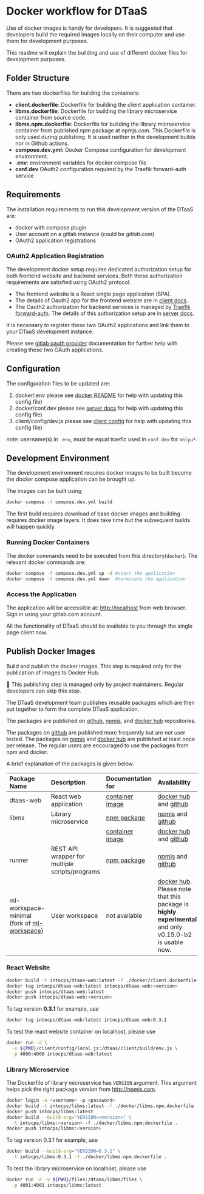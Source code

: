 # Docker workflow for DTaaS

Use of docker images is handy for developers. It is suggested
that developers build the required images locally on their computer and
use them for development purposes.

This readme will explain the building and use of different docker files
for development purposes.

## Folder Structure

There are two dockerfiles for building the containers:

- **client.dockerfile**: Dockerfile for building
  the client application container.
- **libms.dockerfile**: Dockerfile for building the library
  microservice container from source code.
- **libms.npm.dockerfile**: Dockerfile for building the library
  microservice container from published npm package at npmjs.com.
  This Dockerfile is only used during publishing. It is used neither
  in the development builds nor in Github actions.
- **compose.dev.yml:** Docker Compose configuration for
  development environment.
- **.env**: environment variables for docker compose file
- **conf.dev** OAuth2 configuration required by
  the Traefik forward-auth service

## Requirements

The installation requirements to run this development version of
the DTaaS are:

- docker with compose plugin
- User account on a gitlab instance (could be _gitlab.com_)
- OAuth2 application registrations

### OAuth2 Application Registration

The development docker setup requires dedicated authorization
setup for both frontend website and backend services.
Both these authorization requirements are satisfied
using OAuth2 protocol.

- The frontend website is a React single page application (SPA).
- The details of Oauth2 app for the frontend website are in
  [client docs](../docs/admin/client/auth.md).
- The Oauth2 authorization for backend services is managed
  by [Traefik forward-auth](https://github.com/thomseddon/traefik-forward-auth).
  The details of this authorization setup are in
  [server docs](../docs/admin/servers/auth.md).

It is necessary to register these two OAuth2 applications and
link them to your DTaaS development instance.

Please see
[gitlab oauth provider](https://docs.gitlab.com/ee/integration/oauth_provider.html)
documentation for further help with creating these two OAuth applications.

## Configuration

The configuration files to be updated are:

1. docker/.env
   please see [docker README](../deploy/docker/COMPOSE.md) for help
   with updating this config file)
1. docker/conf.dev
   please see [server docs](../docs/admin/servers/auth.md) for help
   with updating this config file)
1. client/config/dev.js
   please see [client config](../docs/admin/client/config.md) for help
   with updating this config file)

*note*: username(s) in `.env`, must be equal traefic used in `conf.dev` for `onlyu*`.

## Development Environment

The development environment requires docker images to be built
become the docker compose application can be brought up.

The images can be built using

```sh
docker compose -f compose.dev.yml build
```

The first build requires download of base docker images and building
requires docker image layers.
It does take time but the subsequent builds will happen quickly.

### Running Docker Containers

The docker commands need to be executed from this directory(`docker`).
The relevant docker commands are:

```bash
docker compose -f compose.dev.yml up -d #start the application
docker compose -f compose.dev.yml down  #terminate the application
```

### Access the Application

The application will be accessible at:
<http://localhost> from web browser.
Sign in using your gitlab.com account.

All the functionality of DTaaS should be available to you
through the single page client now.

## Publish Docker Images

Build and publish the docker images. This step is required only for
the publication of images to Docker Hub.

:stop_sign: This publishing step is managed
only by project maintainers. Regular developers can skip this step.

The DTaaS development team publishes reusable packages which are then
put together to form the complete DTaaS application.

The packages are published on
[github](https://github.com/orgs/INTO-CPS-Association/packages?repo_name=DTaaS),
[npmjs](https://www.npmjs.com/org/into-cps-association), and
[docker hub](https://hub.docker.com/u/intocps) repositories.

The packages on
[github](https://github.com/orgs/INTO-CPS-Association/packages?repo_name=DTaaS)
are published more frequently but are not user tested.
The packages on [npmjs](https://www.npmjs.com/org/into-cps-association)
and [docker hub](https://hub.docker.com/u/intocps)
are published at least once per release.
The regular users are encouraged to use the packages from npm and docker.

A brief explanation of the packages is given below.

| Package Name | Description | Documentation for | Availability |
|:----|:----|:----|:----|
| dtaas-web | React web application | [container image](../docs/admin/client/docker.md) | [docker hub](https://hub.docker.com/r/intocps/dtaas-web) and [github](https://github.com/INTO-CPS-Association/DTaaS/pkgs/container/dtaas-web) |
| libms |Library microservice | [npm package](../docs/admin/servers/lib/npm.md) | [npmjs](https://www.npmjs.com/package/@into-cps-association/libms) and [github](https://github.com/INTO-CPS-Association/DTaaS/pkgs/npm/libms) |
| | | [container image](../docs/admin/servers/lib/docker.md) | [docker hub](https://hub.docker.com/r/intocps/libms) and [github](https://github.com/INTO-CPS-Association/DTaaS/pkgs/container/libms) |
| runner | REST API wrapper for multiple scripts/programs | [npm package](../docs/user/servers/execution/runner/README.md) | [npmjs](https://www.npmjs.com/package/@into-cps-association/runner) and [github](https://github.com/INTO-CPS-Association/DTaaS/pkgs/npm/runner) |
| ml-workspace-minimal (fork of [ml-workspace](https://github.com/ml-tooling/ml-workspace)) | User workspace | not available | [docker hub](https://hub.docker.com/r/intocps/ml-workspace-minimal/tags). Please note that this package is **highly experimental** and only v0.15.0-b2 is usable now. |

### React Website

```sh
docker build -t intocps/dtaas-web:latest -f ./docker/client.dockerfile .
docker tag intocps/dtaas-web:latest intocps/dtaas-web:<version>
docker push intocps/dtaas-web:latest
docker push intocps/dtaas-web:<version>
```

To tag version **0.3.1** for example, use

```sh
docker tag intocps/dtaas-web:latest intocps/dtaas-web:0.3.1
```

To test the react website container on localhost, please use

```bash
docker run -d \
  -v ${PWD}/client/config/local.js:/dtaas/client/build/env.js \
  -p 4000:4000 intocps/dtaas-web:latest
```

### Library Microservice

The Dockerfile of library microservice has `VERSION` argument.
This argument helps pick the right package version from <http://npmjs.com>.

```sh
docker login -u <username> -p <password>
docker build -t intocps/libms:latest -f ./docker/libms.npm.dockerfile .
docker push intocps/libms:latest
docker build --build-arg="VERSION=<version>" \
  -t intocps/libms:<version> -f ./docker/libms.npm.dockerfile .
docker push intocps/libms:<version>
```

To tag version 0.3.1 for example, use

```sh
docker build --build-arg="VERSION=0.3.1" \
  -t intocps/libms:0.3.1 -f ./docker/libms.npm.dockerfile .
```

To test the library microservice on localhost, please use

```bash
docker run -d -v ${PWD}/files:/dtaas/libms/files \
  -p 4001:4001 intocps/libms:latest
```
